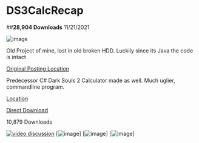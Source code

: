 # DS3CalcRecap

##**28,904 Downloads** 11/21/2021

![image](https://i.imgur.com/AAQErd6.png)



Old Project of mine, lost in old broken HDD.
Luckily since its Java the code is intact

[Original Posting Location](https://darksouls3.wiki.fextralife.com/Build+Calculator)


Predecessor C# Dark Souls 2 Calculator made as well. Much uglier, commandline program.

[Location](https://darksouls2.wiki.fextralife.com/Stat+Calculators)

[Direct Download](https://www.mediafire.com/file/s950b725u8vnain/Portalz_DS2_SoulCalc_1.2.exe/file)

10,879 Downloads

[![video discussion](https://github.com/MatthewHoque/DS3CalcRecap/blob/main/ReadMeSources/YTLink.png)](https://youtu.be/rCv-Rt_5bC4?t=323)
[![image](https://github.com/MatthewHoque/DS3CalcRecap/blob/main/ReadMeSources/1.png)]
[![image](https://github.com/MatthewHoque/DS3CalcRecap/blob/main/ReadMeSources/3.png)]
[![image](https://github.com/MatthewHoque/DS3CalcRecap/blob/main/ReadMeSources/2.png)]
